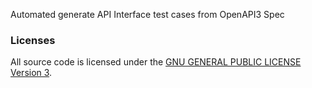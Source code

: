 Automated generate API Interface test cases from OpenAPI3 Spec

### Licenses
All source code is licensed under the [GNU GENERAL PUBLIC LICENSE
Version 3](LICENSE.md).